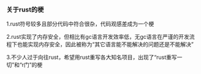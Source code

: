 ### 关于rust的梗

1.rust符号较多且部分代码中符合很杂，代码观感差成为一个梗

2.rust实现了内存安全，但相比有gc语言开发效率低，无gc语言在严谨的开发流程下也能实现内存安全，因此被称为“其它语言能不能解决的问题还是不能解决”

3.不少人过于向往rust，希望用rust重写各大知名项目，出现了“rust重写一切”和“r门”的梗